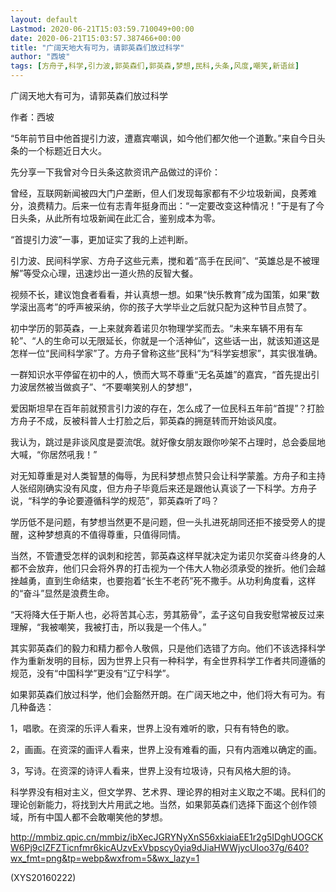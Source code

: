 ```yaml
---
layout: default
Lastmod: 2020-06-21T15:03:59.710049+00:00
date: 2020-06-21T15:03:57.387466+00:00
title: "广阔天地大有可为，请郭英森们放过科学"
author: "西坡"
tags: [方舟子,科学,引力波,郭英森们,郭英森,梦想,民科,头条,风度,嘲笑,新语丝]
---
```


广阔天地大有可为，请郭英森们放过科学

作者：西坡

“5年前节目中他首提引力波，遭嘉宾嘲讽，如今他们都欠他一个道歉。”来自今日头条的一个标题近日大火。

先分享一下我曾对今日头条这款资讯产品做过的评价：

曾经，互联网新闻被四大门户垄断，但人们发现每家都有不少垃圾新闻，良莠难分，浪费精力。后来一位有志青年挺身而出：“一定要改变这种情况！”于是有了今日头条，从此所有垃圾新闻在此汇合，鉴别成本为零。

“首提引力波”一事，更加证实了我的上述判断。

引力波、民间科学家、方舟子这些元素，搅和着“高手在民间”、“英雄总是不被理解”等受众心理，迅速炒出一道火热的反智大餐。

视频不长，建议饱食者看看，并认真想一想。如果“快乐教育”成为国策，如果“数学滚出高考”的呼声被采纳，你的孩子大学毕业之后就只配为这种节目点赞了。

初中学历的郭英森，一上来就奔着诺贝尔物理学奖而去。“未来车辆不用有车轮”、“人的生命可以无限延长，你就是一个活神仙”，这些话一出，就该知道这是怎样一位“民间科学家”了。方舟子曾称这些“民科”为“科学妄想家”，其实很准确。

一群知识水平停留在初中的人，愤而大骂不尊重“无名英雄”的嘉宾，“首先提出引力波居然被当做疯子”、“不要嘲笑别人的梦想”，

爱因斯坦早在百年前就预言引力波的存在，怎么成了一位民科五年前“首提”？打脸方舟子不成，反被科普人士打脸之后，郭英森的拥趸转而开始谈风度。

我认为，跳过是非谈风度是耍流氓。就好像女朋友跟你吵架不占理时，总会委屈地大喊，“你居然吼我！”

对无知尊重是对人类智慧的侮辱，为民科梦想点赞只会让科学蒙羞。方舟子和主持人张绍刚确实没有风度，但方舟子毕竟后来还是跟他认真谈了一下科学。方舟子说，“科学的争论要遵循科学的规范”，郭英森听了吗？

学历低不是问题，有梦想当然更不是问题，但一头扎进死胡同还拒不接受旁人的提醒，这种梦想真的不值得尊重，只值得同情。

当然，不管遭受怎样的讽刺和挖苦，郭英森这样早就决定为诺贝尔奖奋斗终身的人都不会放弃，他们只会将外界的打击视为一个伟大人物必须承受的挫折。他们会越挫越勇，直到生命结束，也要抱着“长生不老药”死不撒手。从功利角度看，这样的“奋斗”显然是浪费生命。

“天将降大任于斯人也，必将苦其心志，劳其筋骨”，孟子这句自我安慰常被反过来理解，“我被嘲笑，我被打击，所以我是一个伟人。”

其实郭英森们的毅力和精力都令人敬佩，只是他们选错了方向。他们不该选择科学作为重新发明的目标，因为世界上只有一种科学，有全世界科学工作者共同遵循的规范，没有“中国科学”更没有“辽宁科学”。

如果郭英森们放过科学，他们会豁然开朗。在广阔天地之中，他们将大有可为。有几种备选：

1，唱歌。在资深的乐评人看来，世界上没有难听的歌，只有有特色的歌。

2，画画。在资深的画评人看来，世界上没有难看的画，只有内涵难以确定的画。

3，写诗。在资深的诗评人看来，世界上没有垃圾诗，只有风格大胆的诗。

科学界没有相对主义，但文学界、艺术界、理论界的相对主义取之不竭。民科们的理论创新能力，将找到大片用武之地。当然，如果郭英森们选择下面这个创作领域，所有中国人都不会敢嘲笑他的梦想。

http://mmbiz.qpic.cn/mmbiz/ibXecJGRYNyXnS56xkiaiaEE1r2g5IDghUOGCKW6Pj9cIZFZTicnfmr6kicAUzvExVbpscy0yia9dJiaHWWjycUIoo37g/640?wx_fmt=png&tp=webp&wxfrom=5&wx_lazy=1

(XYS20160222)

